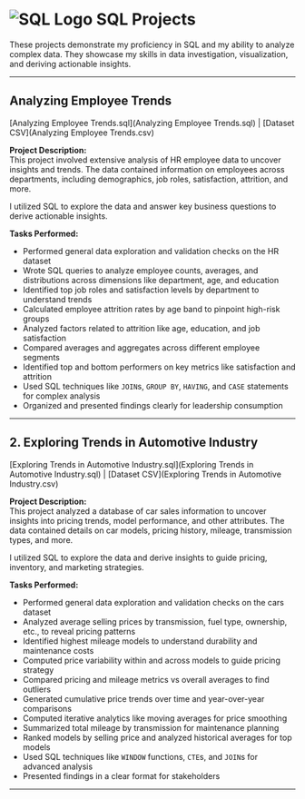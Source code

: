 # ![SQL Logo](https://img.icons8.com/color/48/mysql-logo.png) SQL Projects

These projects demonstrate my proficiency in SQL and my ability to analyze complex data. They showcase my skills in data investigation, visualization, and deriving actionable insights.

---

## Analyzing Employee Trends
[Analyzing Employee Trends.sql](Analyzing Employee Trends.sql) | [Dataset CSV](Analyzing Employee Trends.csv)

**Project Description:**  
This project involved extensive analysis of HR employee data to uncover insights and trends. The data contained information on employees across departments, including demographics, job roles, satisfaction, attrition, and more.  

I utilized SQL to explore the data and answer key business questions to derive actionable insights.

**Tasks Performed:**  
- Performed general data exploration and validation checks on the HR dataset  
- Wrote SQL queries to analyze employee counts, averages, and distributions across dimensions like department, age, and education  
- Identified top job roles and satisfaction levels by department to understand trends  
- Calculated employee attrition rates by age band to pinpoint high-risk groups  
- Analyzed factors related to attrition like age, education, and job satisfaction  
- Compared averages and aggregates across different employee segments  
- Identified top and bottom performers on key metrics like satisfaction and attrition  
- Used SQL techniques like `JOIN`s, `GROUP BY`, `HAVING`, and `CASE` statements for complex analysis  
- Organized and presented findings clearly for leadership consumption  

---

## 2. Exploring Trends in Automotive Industry
[Exploring Trends in Automotive Industry.sql](Exploring Trends in Automotive Industry.sql) | [Dataset CSV](Exploring Trends in Automotive Industry.csv)

**Project Description:**  
This project analyzed a database of car sales information to uncover insights into pricing trends, model performance, and other attributes. The data contained details on car models, pricing history, mileage, transmission types, and more.  

I utilized SQL to explore the data and derive insights to guide pricing, inventory, and marketing strategies.

**Tasks Performed:**  
- Performed general data exploration and validation checks on the cars dataset  
- Analyzed average selling prices by transmission, fuel type, ownership, etc., to reveal pricing patterns  
- Identified highest mileage models to understand durability and maintenance costs  
- Computed price variability within and across models to guide pricing strategy  
- Compared pricing and mileage metrics vs overall averages to find outliers  
- Generated cumulative price trends over time and year-over-year comparisons  
- Computed iterative analytics like moving averages for price smoothing  
- Summarized total mileage by transmission for maintenance planning  
- Ranked models by selling price and analyzed historical averages for top models  
- Used SQL techniques like `WINDOW` functions, `CTE`s, and `JOIN`s for advanced analysis  
- Presented findings in a clear format for stakeholders  

---

